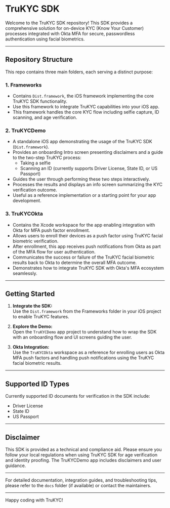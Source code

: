 # TruKYC SDK

Welcome to the TruKYC SDK repository! This SDK provides a comprehensive solution for on-device KYC (Know Your Customer) processes integrated with Okta MFA for secure, passwordless authentication using facial biometrics.

---

## Repository Structure

This repo contains three main folders, each serving a distinct purpose:

### 1. Frameworks

- Contains `Dist.framework`, the iOS framework implementing the core TruKYC SDK functionality.
- Use this framework to integrate TruKYC capabilities into your iOS app.
- This framework handles the core KYC flow including selfie capture, ID scanning, and age verification.

### 2. TruKYCDemo

- A standalone iOS app demonstrating the usage of the TruKYC SDK (`Dist.framework`).
- Provides an onboarding Intro screen presenting disclaimers and a guide to the two-step TruKYC process:  
  - Taking a selfie  
  - Scanning an ID (currently supports Driver License, State ID, or US Passport)  
- Guides the user through performing these two steps interactively.  
- Processes the results and displays an info screen summarizing the KYC verification outcome.  
- Useful as a reference implementation or a starting point for your app development.

### 3. TruKYCOkta

- Contains the Xcode workspace for the app enabling integration with Okta for MFA push factor enrollment.  
- Allows users to enroll their devices as a push factor using TruKYC facial biometric verification.  
- After enrollment, this app receives push notifications from Okta as part of the MFA flow for user authentication.  
- Communicates the success or failure of the TruKYC facial biometric results back to Okta to determine the overall MFA outcome.  
- Demonstrates how to integrate TruKYC SDK with Okta's MFA ecosystem seamlessly.

---

## Getting Started

1. **Integrate the SDK:**  
   Use the `Dist.framework` from the Frameworks folder in your iOS project to enable TruKYC features.

2. **Explore the Demo:**  
   Open the `TruKYCDemo` app project to understand how to wrap the SDK with an onboarding flow and UI screens guiding the user.

3. **Okta Integration:**  
   Use the `TruKYCOkta` workspace as a reference for enrolling users as Okta MFA push factors and handling push notifications using the TruKYC facial biometric results.

---

## Supported ID Types

Currently supported ID documents for verification in the SDK include:

- Driver License  
- State ID  
- US Passport

---

## Disclaimer

This SDK is provided as a technical and compliance aid. Please ensure you follow your local regulations when using TruKYC SDK for age verification and identity proofing. The TruKYCDemo app includes disclaimers and user guidance.

---

For detailed documentation, integration guides, and troubleshooting tips, please refer to the `docs` folder (if available) or contact the maintainers.

---

Happy coding with TruKYC!


